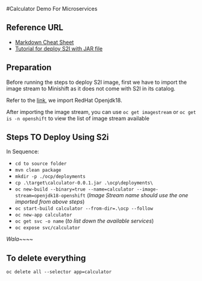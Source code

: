 #Calculator Demo For Microservices

## Reference URL
* [Markdown Cheat Sheet](https://github.com/adam-p/markdown-here/wiki/Markdown-Cheatsheet)
* [Tutorial for deploy S2I with JAR file](https://access.redhat.com/documentation/en-us/red_hat_jboss_middleware_for_openshift/3/html-single/red_hat_java_s2i_for_openshift/index)

## Preparation
Before running the steps to deploy S2I image, first we have to import the image stream to Minishift as it does not come with S2I in its catalog.

Refer to the [link](https://developers.redhat.com/blog/2017/02/23/getting-started-with-openshift-java-s2i/), we import RedHat Openjdk18.

After importing the image stream, you can use `oc get imagestream` or `oc get is -n openshift` to view the list of image stream available

## Steps TO Deploy Using S2i
In Sequence:
* `cd to source folder`
* `mvn clean package`
* `mkdir -p ./ocp/deployments`
* `cp .\target\calculator-0.0.1.jar .\ocp\deployments\` 
* `oc new-build --binary=true --name=calculator --image-stream=openjdk18-openshift` (_Image Stream name should use the one imported from above steps_)
* `oc start-build calculator --from-dir=.\ocp --follow`
* `oc new-app calculator`
* `oc get svc -o name` (_to list down the available services_)
* `oc expose svc/calculator`

*Wala~~~~*

## To delete everything
``` 
oc delete all --selector app=calculator
```